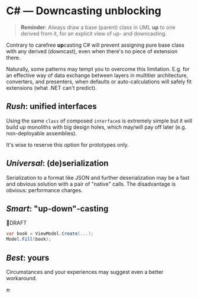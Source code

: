 # C# &mdash; Downcasting unblocking

> **Reminder**: Always draw a base (parent) class in UML **up** to one derived from it, for an explicit view of up- and downcasting.

Contrary to carefree **up**casting C# will prevent assigning pure base class with any derived (downcast), even when there's no piece of extension there.

Naturally, some patterns may tempt you to overcome this limitation. E.g. for an effective way of data exchange between layers in multitier architecture, converters, and presenters, when defaults or auto-calculations will safely fit extensions (what .NET can't predict).

## _Rush_: unified interfaces

Using the same `class` of composed `interface`s is extremely simple but it will build up monoliths with big design holes, which may/will pay off later (e.g. non-deployable assemblies).

It's wise to reserve this option for prototypes only.

## _Universal_: (de)serialization

Serialization to a format like JSON and further deserialization may be a fast and obvious solution with a pair of "native" calls. The disadvantage is obvious:  performance charges.

## _Smart_: "up-down"-casting

🚧DRAFT
```csharp
var book = ViewModel.Create(...);
Model.Fill(book);

```

## _Best_: yours

Circumstances and your experiences may suggest even a better workaround.

🔚
